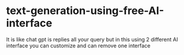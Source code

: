 # text-generation-using-free-AI-interface
It is like chat gpt is replies all your query but in this using 2 different AI interface you can customize and can remove one interface

